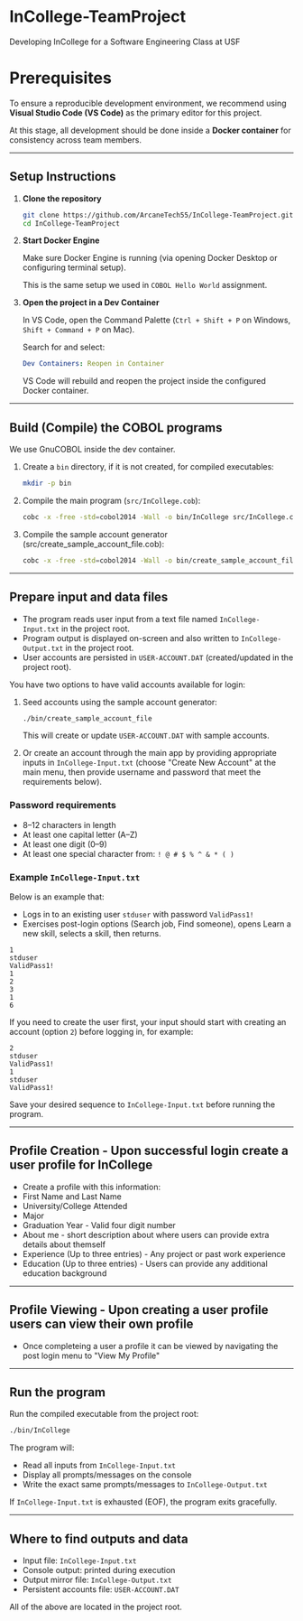 # InCollege-TeamProject
Developing InCollege for a Software Engineering Class at USF

# Prerequisites

To ensure a reproducible development environment, we recommend using **Visual Studio Code (VS Code)** as the primary editor for this project.

At this stage, all development should be done inside a **Docker container** for consistency across team members.

---

## Setup Instructions

1. **Clone the repository**
   ```bash
   git clone https://github.com/ArcaneTech55/InCollege-TeamProject.git
   cd InCollege-TeamProject
   ```

2. **Start Docker Engine**

    Make sure Docker Engine is running (via opening Docker Desktop or configuring terminal setup).

    This is the same setup we used in `COBOL Hello World` assignment.

3. **Open the project in a Dev Container**

    In VS Code, open the Command Palette (`Ctrl + Shift + P` on Windows, `Shift + Command + P` on Mac).

    Search for and select:

    ```yaml
    Dev Containers: Reopen in Container
    ```

    VS Code will rebuild and reopen the project inside the configured Docker container.

---

## Build (Compile) the COBOL programs

We use GnuCOBOL inside the dev container.

1. Create a `bin` directory, if it is not created, for compiled executables:
   ```bash
   mkdir -p bin
   ```

2. Compile the main program (`src/InCollege.cob`):
   ```bash
   cobc -x -free -std=cobol2014 -Wall -o bin/InCollege src/InCollege.cob
   ```

3. Compile the sample account generator (src/create_sample_account_file.cob):
   ```bash
   cobc -x -free -std=cobol2014 -Wall -o bin/create_sample_account_file src/create_sample_account_file.cob
   ```
---

## Prepare input and data files

- The program reads user input from a text file named `InCollege-Input.txt` in the project root.
- Program output is displayed on-screen and also written to `InCollege-Output.txt` in the project root.
- User accounts are persisted in `USER-ACCOUNT.DAT` (created/updated in the project root).

You have two options to have valid accounts available for login:

1) Seed accounts using the sample account generator:
   ```bash
   ./bin/create_sample_account_file
   ```
   This will create or update `USER-ACCOUNT.DAT` with sample accounts.

2) Or create an account through the main app by providing appropriate inputs in `InCollege-Input.txt` (choose "Create New Account" at the main menu, then provide username and password that meet the requirements below).

### Password requirements
- 8–12 characters in length
- At least one capital letter (A–Z)
- At least one digit (0–9)
- At least one special character from: `! @ # $ % ^ & * ( )`

### Example `InCollege-Input.txt`
Below is an example that:
- Logs in to an existing user `stduser` with password `ValidPass1!`
- Exercises post-login options (Search job, Find someone), opens Learn a new skill, selects a skill, then returns.

```text
1
stduser
ValidPass1!
1
2
3
1
6
```

If you need to create the user first, your input should start with creating an account (option `2`) before logging in, for example:

```text
2
stduser
ValidPass1!
1
stduser
ValidPass1!
```

Save your desired sequence to `InCollege-Input.txt` before running the program.

---

## Profile Creation - Upon successful login create a user profile for InCollege
- Create a profile with this information:
- First Name and Last Name
- University/College Attended
- Major
- Graduation Year - Valid four digit number
- About me - short description about where users can provide extra details about themself
- Experience (Up to three entries) - Any project or past work experience
- Education (Up to three entries) - Users can provide any additional education background
---

## Profile Viewing - Upon creating a user profile users can view their own profile
- Once completeing a user a profile it can be viewed by navigating the post login menu to "View My Profile"

---
## Run the program

Run the compiled executable from the project root:
```bash
./bin/InCollege
```

The program will:
- Read all inputs from `InCollege-Input.txt`
- Display all prompts/messages on the console
- Write the exact same prompts/messages to `InCollege-Output.txt`

If `InCollege-Input.txt` is exhausted (EOF), the program exits gracefully.

---

## Where to find outputs and data
- Input file: `InCollege-Input.txt`
- Console output: printed during execution
- Output mirror file: `InCollege-Output.txt`
- Persistent accounts file: `USER-ACCOUNT.DAT`

All of the above are located in the project root.
